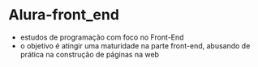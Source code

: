 # Alura-front_end

- estudos de programação com foco no Front-End
- o objetivo é atingir uma maturidade na parte front-end, abusando de prática na construção de páginas na web
